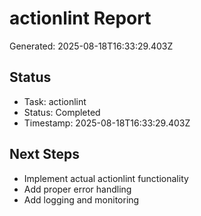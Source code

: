 # actionlint Report

Generated: 2025-08-18T16:33:29.403Z

## Status
- Task: actionlint
- Status: Completed
- Timestamp: 2025-08-18T16:33:29.403Z

## Next Steps
- Implement actual actionlint functionality
- Add proper error handling
- Add logging and monitoring
